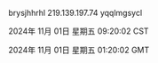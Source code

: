 brysjhhrhl 219.139.197.74 yqqlmgsycl

2024年 11月 01日 星期五 09:20:02 CST

2024年 11月 01日 星期五 01:20:02 GMT
